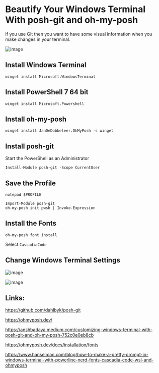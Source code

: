 # Beautify Your Windows Terminal With posh-git and oh-my-posh
If you use Git then you want to have some visual information when you make changes in your terminal.

![image](https://github.com/abelykh0/Git-Terminal/assets/11560318/3de64fef-dda2-4889-aebb-32ef05568840)

## Install Windows Terminal
```
winget install Microsoft.WindowsTerminal
```

## Install PowerShell 7 64 bit
```
winget install Microsoft.Powershell
```

## Install oh-my-posh
```
winget install JanDeDobbeleer.OhMyPosh -s winget
```

## Install posh-git
Start the PowerShell as an Administrator
```
Install-Module posh-git -Scope CurrentUser
```

## Save the Profile
```
notepad $PROFILE
```
```
Import-Module posh-git
oh-my-posh init pwsh | Invoke-Expression
```

## Install the Fonts
```
oh-my-posh font install
```
Select `CascadiaCode`

## Change Windows Terminal Settings

![image](https://github.com/abelykh0/Git-Terminal/assets/11560318/e425cd05-c969-445f-8d82-ec3467e53930)

![image](https://github.com/abelykh0/Git-Terminal/assets/11560318/83667d38-4820-4293-b9bc-6ed80ce9ae9f)

## Links:
https://github.com/dahlbyk/posh-git

https://ohmyposh.dev/

https://anshbadaya.medium.com/customizing-windows-terminal-with-posh-git-and-oh-my-posh-752c0e0eb8cb

https://ohmyposh.dev/docs/installation/fonts

https://www.hanselman.com/blog/how-to-make-a-pretty-prompt-in-windows-terminal-with-powerline-nerd-fonts-cascadia-code-wsl-and-ohmyposh

